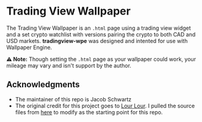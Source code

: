 # Trading View Wallpaper

The Trading View Wallpaper is an `.html` page using a trading view widget and a set crypto watchlist with versions pairing the crypto to both CAD and USD markets.
**tradingview-wpe** was designed and intented for use with Wallpaper Engine.

**⚠️ Note:** Though setting the `.html` page as your wallpaper could work, your mileage may vary and isn't support by the author.

## Acknowledgments

- The maintainer of this repo is Jacob Schwartz
- The original credit for this project goes to [Lour Lour](https://steamcommunity.com/profiles/76561198214332740). I pulled the source files from [here](https://steamcommunity.com/sharedfiles/filedetails/?id=24964004320) to modify as the starting point for this repo.

